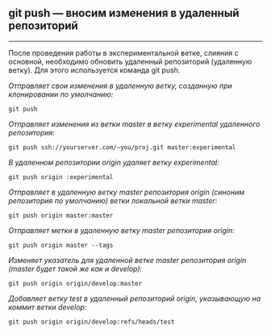 ## git push — вносим изменения в удаленный репозиторий
---

После проведения работы в экспериментальной ветке, слияния с основной, необходимо обновить удаленный репозиторий (удаленную ветку). Для этого используется команда git push.

*Отправляет свои изменения в удаленную ветку, созданную при клонировании по умолчанию:*
```
git push
```

*Отправляет изменения из ветки master в ветку experimental удаленного репозитория:*
```
git push ssh://yourserver.com/~you/proj.git master:experimental
```

*В удаленном репозитории origin удаляет ветку experimental:*
```
git push origin :experimental
```

*Отправляет в удаленную ветку master репозитория origin (синоним репозитория по умолчанию) ветки локальной ветки master:*
```
git push origin master:master
```

*Отправляет метки в удаленную ветку master репозитория origin:*
```
git push origin master --tags
```

*Изменяет указатель для удаленной ветке master репозитория origin (master будет такой же как и develop):*
```
git push origin origin/develop:master
```

*Добавляет ветку test в удаленный репозиторий origin, указывающую на коммит ветки develop:*
```
git push origin origin/develop:refs/heads/test
```